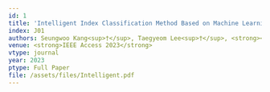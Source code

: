 ```yaml
---
id: 1
title: 'Intelligent Index Classification Method Based on Machine Learning for Detection of Reference Signal in 5G Networks'
index: J01
authors: Seungwoo Kang<sup>†</sup>, Taegyeom Lee<sup>†</sup>, <strong><u>Jongseok Kim</u></strong>, A-reum-saem Lee, Juyeop Kim, Ohyun Jo*
venue: <strong>IEEE Access 2023</strong>
vtype: journal
year: 2023
ptype: Full Paper
file: /assets/files/Intelligent.pdf
---
```



